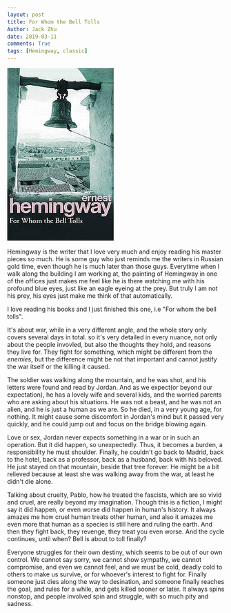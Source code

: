 ```yaml
---
layout: post
title: For Whom the Bell Tolls
Author: Jack Zhu
date: 2019-03-11
comments: True
tags: [Hemingway, classic]
---
```


![toll](/images/toll.jpg)

Hemingway is the writer that I love very much and enjoy reading his master pieces so much. He is some guy
who just reminds me the writers in Russian gold time, even though he is much later than those guys.
Everytime when I walk along the building I am working at, the painting of Hemingway in one of the offices just
makes me feel like he is there watching me with his profound blue eyes, just like an eagle eyeing at the prey.
But truly I am not his prey, his eyes just make me think of that automatically.

I love reading his books and I just finished this one, i.e "For whom the bell tolls". 

It's about war, while in a very different angle, and the whole story only covers several days in total. so it's 
very detailed in every nuance, not only about the people invovled, but also the thoughts they hold, and reasons they
live for. They fight for something, which might be different from the *enemies*, but the difference might be not that
important and cannot justify the war itself or the killing it caused.

The soldier was walking along the mountain, and he was shot, and his letters were found and read by Jordan. And as we
expect(or beyond our expectation), he has a lovely wife and several kids, and the worried parents who are asking about
his situations. He was not a beast, and he was not an alien, and he is just a human as we are. So he died, in a very young
age, for nothing. It might cause some discomfort in Jordan's mind but it passed very quickly, and he could jump out and focus
on the bridge blowing again.

Love or sex, Jordan never expects something in a war or in such an operation. But it did happen, so unexpectedly. Thus, it
becomes a burden, a responsibility he must shoulder. Finally, he couldn't go back to Madrid, back to the hotel, back as a 
professor, back as a husband, back with his beloved. He just stayed on that mountain, beside that tree forever. He might be
a bit relieved because at least she was walking away from the war, at least he didn't die alone.

Talking about cruelty, Pablo, how he treated the fascists, which are so vivid and cruel, are really beyond my imagination.
Though this is a fiction, I might say it did happen, or even worse did happen in human's history. It always amazes me how
cruel human treats other human, and also it amazes me even more that human as a species is still here and ruling the earth.
And then they fight back, they revenge, they treat you even worse. And the cycle continues, until when? Bell is about to toll
finally?

Everyone struggles for their own destiny, which seems to be out of our own control. We cannot say sorry, we cannot show sympathy,
we cannot compromise, and even we cannot feel, and we must be cold, deadly cold to others to make us survive, or for whoever's 
interest to fight for. Finally someone just dies along the way to desination, and someone finally reaches the goal, and rules
for a while, and gets killed sooner or later. It always spins nonstop, and people involved spin and struggle, with so much pity
and sadness.
